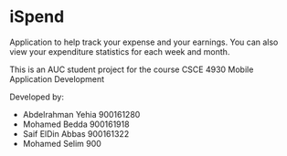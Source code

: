 # iSpend
Application to help track your expense and your earnings. You can also view your expenditure statistics for each week and month.

This is an AUC student project for the course CSCE 4930 Mobile Application Development

Developed by:
- Abdelrahman Yehia 900161280
- Mohamed Bedda     900161918
- Saif ElDin Abbas  900161322
- Mohamed Selim     900
